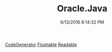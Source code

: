 ﻿---
title: Oracle.Java
date: 6/13/2016 8:14:32 PM
---

[CodeGenerator](T-Oracle.Java.CodeGenerator.html)
[Flushable](T-Oracle.Java.Flushable.html)
[Readable](T-Oracle.Java.Readable.html)
